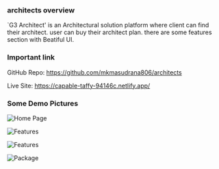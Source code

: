 ### architects overview
`G3 Architect' is an Architectural solution platform where client can find their architect. user can buy their architect plan. there are some features section with Beatiful UI.
### Important link
GitHub Repo: https://github.com/mkmasudrana806/architects

Live Site: https://capable-taffy-94146c.netlify.app/

### Some Demo Pictures

![Home Page](https://github.com/mkmasudrana806/architects/assets/86706671/deca6242-8d6e-407b-a53d-66c6f4311146)

![Features](https://github.com/mkmasudrana806/architects/assets/86706671/e67e3f71-2f14-4aba-8645-44e43adddbab)


![Features](https://github.com/mkmasudrana806/architects/assets/86706671/00a9d39f-41a7-4b18-b6d3-2709e6a5686a)

![Package](https://github.com/mkmasudrana806/architects/assets/86706671/0dc2a5b6-f070-47d6-a6db-be3fdc8a79b7)
